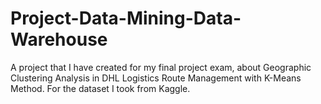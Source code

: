 # Project-Data-Mining-Data-Warehouse
A project that I have created for my final project exam, about Geographic Clustering Analysis in DHL Logistics Route Management with K-Means Method. For the dataset I took from Kaggle.
